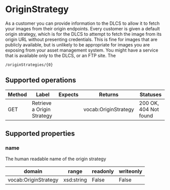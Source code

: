 
# OriginStrategy

As a customer you can provide information to the DLCS to allow it to fetch your images from their origin endpoints. Every customer is given a default origin strategy, which is for the DLCS to attempt to fetch the image from its origin URL without presenting credentials. This is fine for images that are publicly available, but is unlikely to be appropriate for images you are exposing from your asset management system. You might have a service that is available only to the DLCS, or an FTP site. The 


```
/originStrategies/{0}
```


## Supported operations


|Method|Label|Expects|Returns|Statuses|
|--|--|--|--|--|
|GET|Retrieve a Origin Strategy| |vocab:OriginStrategy|200 OK, 404 Not found|


## Supported properties


### name

The human readable name of the origin strategy


|domain|range|readonly|writeonly|
|--|--|--|--|
|vocab:OriginStrategy|xsd:string|False|False|


